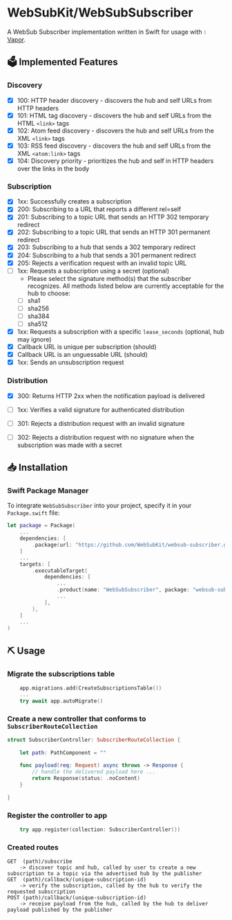 # WebSubKit/WebSubSubscriber

A WebSub Subscriber implementation written in Swift for usage with 💧 [Vapor](https://github.com/vapor/vapor).

## 🗳️ Implemented Features

### Discovery

* [x] 100: HTTP header discovery - discovers the hub and self URLs from HTTP headers
* [x] 101: HTML tag discovery - discovers the hub and self URLs from the HTML `<link>` tags
* [x] 102: Atom feed discovery - discovers the hub and self URLs from the XML `<link>` tags
* [x] 103: RSS feed discovery - discovers the hub and self URLs from the XML `<atom:link>` tags
* [x] 104: Discovery priority - prioritizes the hub and self in HTTP headers over the links in the body

### Subscription

* [x] 1xx: Successfully creates a subscription
* [x] 200: Subscribing to a URL that reports a different rel=self
* [x] 201: Subscribing to a topic URL that sends an HTTP 302 temporary redirect
* [x] 202: Subscribing to a topic URL that sends an HTTP 301 permanent redirect
* [x] 203: Subscribing to a hub that sends a 302 temporary redirect
* [x] 204: Subscribing to a hub that sends a 301 permanent redirect
* [x] 205: Rejects a verification request with an invalid topic URL
* [ ] 1xx: Requests a subscription using a secret (optional)
  * Please select the signature method(s) that the subscriber recognizes. All methods listed below are currently acceptable for the hub to choose:
  * [ ] sha1
  * [ ] sha256
  * [ ] sha384
  * [ ] sha512
* [x] 1xx: Requests a subscription with a specific `lease_seconds` (optional, hub may ignore)
* [x] Callback URL is unique per subscription (should)
* [x] Callback URL is an unguessable URL (should)
* [x] 1xx: Sends an unsubscription request

### Distribution

* [x] 300: Returns HTTP 2xx when the notification payload is delivered
* [ ] 1xx: Verifies a valid signature for authenticated distribution
* [ ] 301: Rejects a distribution request with an invalid signature
* [ ] 302: Rejects a distribution request with no signature when the subscription was made with a secret


## 📥 Installation

### Swift Package Manager

To integrate `WebSubSubscriber` into your project, specify it in your `Package.swift` file:

```swift
let package = Package(
    ...
    dependencies: [
        .package(url: "https://github.com/WebSubKit/websub-subscriber.git", from: "0.6.0"),
    ]
    ...
    targets: [
        .executableTarget(
            dependencies: [
                ...
                .product(name: "WebSubSubscriber", package: "websub-subscriber"),
                ...
            ],
        ),
    ]
    ...
)
```


## ⛏️ Usage

### Migrate the subscriptions table

```swift 
    app.migrations.add(CreateSubscriptionsTable())
    ...
    try await app.autoMigrate()
```

### Create a new controller that conforms to `SubscriberRouteCollection`

```swift
struct SubscriberController: SubscriberRouteCollection {
    
    let path: PathComponent = ""
    
    func payload(req: Request) async throws -> Response {
        // handle the delivered payload here ...
        return Response(status: .noContent)
    }
    
}
```

### Register the controller to app

```swift
    try app.register(collection: SubscriberController())
```

### Created routes
```
GET  (path)/subscribe 
    -> discover topic and hub, called by user to create a new subscription to a topic via the advertised hub by the publisher 
GET  (path)/callback/(unique-subscription-id)
    -> verify the subscription, called by the hub to verify the requested subscription
POST (path)/callback/(unique-subscription-id)
    -> receive payload from the hub, called by the hub to deliver payload published by the publisher
```
